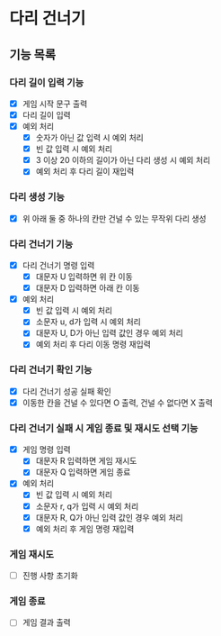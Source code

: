 # 다리 건너기

## 기능 목록

### 다리 길이 입력 기능
- [x] 게임 시작 문구 출력
- [x] 다리 길이 입력
- [x] 예외 처리
  - [x] 숫자가 아닌 값 입력 시 예외 처리
  - [x] 빈 값 입력 시 예외 처리
  - [x] 3 이상 20 이하의 길이가 아닌 다리 생성 시 예외 처리
  - [x] 예외 처리 후 다리 길이 재입력

### 다리 생성 기능
- [x] 위 아래 둘 중 하나의 칸만 건널 수 있는 무작위 다리 생성

### 다리 건너기 기능
- [x] 다리 건너기 명령 입력
  - [x] 대문자 U 입력하면 위 칸 이동
  - [x] 대문자 D 입력하면 아래 칸 이동
- [x] 예외 처리
  - [x] 빈 값 입력 시 예외 처리
  - [x] 소문자 u, d가 입력 시 예외 처리
  - [x] 대문자 U, D가 아닌 입력 값인 경우 예외 처리
  - [x] 예외 처리 후 다리 이동 명령 재입력

### 다리 건너기 확인 기능
- [X] 다리 건너기 성공 실패 확인
- [x] 이동한 칸을 건널 수 있다면 O 출력, 건널 수 없다면 X 출력

### 다리 건너기 실패 시 게임 종료 및 재시도 선택 기능
- [x] 게임 명령 입력
  - [x] 대문자 R 입력하면 게임 재시도
  - [x] 대문자 Q 입력하면 게임 종료
- [x] 예외 처리
  - [x] 빈 값 입력 시 예외 처리
  - [x] 소문자 r, q가 입력 시 예외 처리
  - [x] 대문자 R, Q가 아닌 입력 값인 경우 예외 처리
  - [x] 예외 처리 후 게임 명령 재입력

### 게임 재시도 
- [ ] 진행 사항 초기화

### 게임 종료
- [ ] 게임 결과 출력